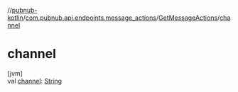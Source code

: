 //[pubnub-kotlin](../../../index.md)/[com.pubnub.api.endpoints.message_actions](../index.md)/[GetMessageActions](index.md)/[channel](channel.md)

# channel

[jvm]\
val [channel](channel.md): [String](https://kotlinlang.org/api/latest/jvm/stdlib/kotlin/-string/index.html)
